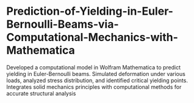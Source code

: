 # Prediction-of-Yielding-in-Euler-Bernoulli-Beams-via-Computational-Mechanics-with-Mathematica
Developed a computational model in Wolfram Mathematica to predict yielding in Euler-Bernoulli beams. Simulated deformation under various loads, analyzed stress distribution, and identified critical yielding points. Integrates solid mechanics principles with computational methods for accurate structural analysis
